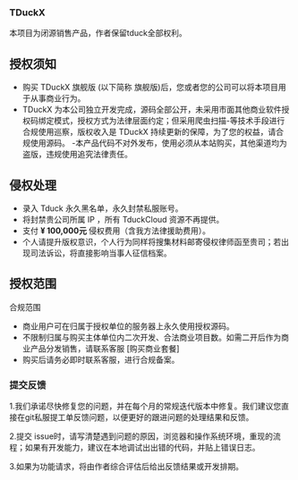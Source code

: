 ### TDuckX

本项目为闭源销售产品，作者保留tduck全部权利。

## 授权须知
- 购买 TDuckX 旗舰版 (以下简称 旗舰版)后，您或者您的公司可以将本项目用于从事商业行为。 
- TDuckX 为本公司独立开发完成，源码全部公开，未采用市面其他商业软件授权码绑定模式，授权方式为法律层面约定；但采用爬虫扫描-等技术手段进行合规使用巡察，版权收入是 TDuckX 持续更新的保障，为了您的权益，请合规使用源码。
-本产品代码不对外发布，使用必须从本站购买，其他渠道均为盗版，违规使用追究法律责任。

## 侵权处理
- 录入 Tduck 永久黑名单，永久封禁私服账号。
- 将封禁贵公司所属 IP ，所有 TduckCloud 资源不再提供。
- 支付 **¥ 100,000元** 侵权费用（含我方法律援助费用）。
- 个人请提升版权意识，个人行为同样将搜集材料邮寄侵权律师函至贵司；若出现司法诉讼，将直接影响当事人征信档案。

## 授权范围
合规范围
- 商业用户可在归属于授权单位的服务器上永久使用授权源码。
- 不限制归属与购买主体单位内二次开发、合法商业项目数。如需二开后作为商业产品分发销售，请联系客服 [购买商业套餐]
- 购买后请务必即时联系客服，进行合规备案。


### 提交反馈

1.我们承诺尽快修复您的问题，并在每个月的常规迭代版本中修复。我们建议您直接在git私服提工单反馈问题，以便更好的跟进问题的处理结果和反馈。

2.提交 issue时，请写清楚遇到问题的原因，浏览器和操作系统环境，重现的流程；如果有开发能力，建议在本地调试出出错的代码，并贴上错误日志。

3.如果为功能请求，将由作者综合评估后给出反馈结果或开发排期。

